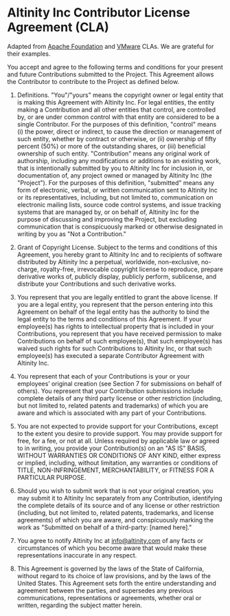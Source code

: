 # Altinity Inc Contributor License Agreement (CLA)
Adapted from [Apache Foundation](http://apache.org/licenses/icla.pdf) and [VMware](https://cla.vmware.com/cla/1/preview) CLAs. We are grateful for their examples.

You accept and agree to the following terms and conditions for your present and future Contributions submitted to the Project. This Agreement allows the Contributor to contribute to the Project as defined below. 

1. Definitions. "You"/"yours" means the copyright owner or legal entity that is making this Agreement with Altinity Inc. For legal entities, the entity making a Contribution and all other entities that control, are controlled by, or are under common control with that entity are considered to be a single Contributor. For the purposes of this definition, "control" means (i) the power, direct or indirect, to cause the direction or management of such entity, whether by contract or otherwise, or (ii) ownership of fifty percent (50%) or more of the outstanding shares, or (iii) beneficial ownership of such entity. "Contribution" means any original work of authorship, including any modifications or additions to an existing work, that is intentionally submitted by you to Altinity Inc for inclusion in, or documentation of, any project owned or managed by Altinity Inc (the "Project"). For the purposes of this definition, "submitted" means any form of electronic, verbal, or written communication sent to Altinity Inc or its representatives, including, but not limited to, communication on electronic mailing lists, source code control systems, and issue tracking systems that are managed by, or on behalf of, Altinity Inc for the purpose of discussing and improving the Project, but excluding communication that is conspicuously marked or otherwise designated in writing by you as "Not a Contribution."

2. Grant of Copyright License. Subject to the terms and conditions of this Agreement, you hereby grant to Altinity Inc and to recipients of software distributed by Altinity Inc a perpetual, worldwide, non-exclusive, no-charge, royalty-free, irrevocable copyright license to reproduce, prepare derivative works of, publicly display, publicly perform, sublicense, and distribute your Contributions and such derivative works.

3. You represent that you are legally entitled to grant the above license. If you are a legal entity, you represent that the person entering into this Agreement on behalf of the legal entity has the authority to bind the legal entity to the terms and conditions of this Agreement. If your employee(s) has rights to intellectual property that is included in your Contributions, you represent that you have received permission to make Contributions on behalf of such employee(s), that such employee(s) has waived such rights for such Contributions to Altinity Inc, or that such employee(s) has executed a separate Contributor Agreement with Altinity Inc.

4. You represent that each of your Contributions is your or your employees’ original creation (see Section 7 for submissions on behalf of others). You represent that your Contribution submissions include complete details of any third party license or other restriction (including, but not limited to, related patents and trademarks) of which you are aware and which is associated with any part of your Contributions.

5. You are not expected to provide support for your Contributions, except to the extent you desire to provide support. You may provide support for free, for a fee, or not at all. Unless required by applicable law or agreed to in writing, you provide your Contribution(s) on an "AS IS" BASIS, WITHOUT WARRANTIES OR CONDITIONS OF ANY KIND, either express or implied, including, without limitation, any warranties or conditions of TITLE, NON-INFRINGEMENT, MERCHANTABILITY, or FITNESS FOR A PARTICULAR PURPOSE.

6. Should you wish to submit work that is not your original creation, you may submit it to Altinity Inc separately from any Contribution, identifying the complete details of its source and of any license or other restriction (including, but not limited to, related patents, trademarks, and license agreements) of which you are aware, and conspicuously marking the work as "Submitted on behalf of a third-party: [named here]."

7. You agree to notify Altinity Inc at info@altinity.com of any facts or circumstances of which you become aware that would make these representations inaccurate in any respect.

8. This Agreement is governed by the laws of the State of California, without regard to its choice of law provisions, and by the laws of the United States. This Agreement sets forth the entire understanding and agreement between the parties, and supersedes any previous communications, representations or agreements, whether oral or written, regarding the subject matter herein.

